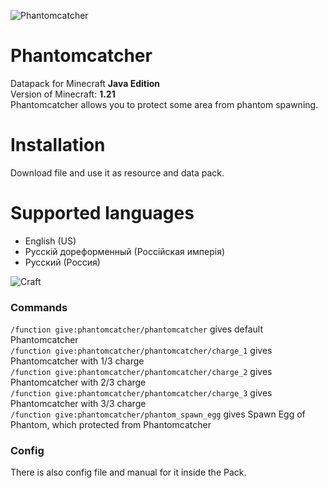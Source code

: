 ![Phantomcatcher](https://cdn.modrinth.com/data/cached_images/410e06fc1637cb99ae559026642c1ce1bf177b08.png)
# Phantomcatcher
Datapack for Minecraft **Java Edition**\
Version of Minecraft: **1.21**\
Phantomcatcher allows you to protect some area from phantom spawning.

# Installation
Download file and use it as resource and data pack.

# Supported languages
- English (US)
- Русскiй дореформенный (Россiйская имперiя)
- Русский (Россия)

![Craft](https://cdn.modrinth.com/data/aJR2iLDU/images/8f4dd436a76b41698e6443260cf347ff34258892.png)

### Commands
```/function give:phantomcatcher/phantomcatcher``` gives default Phantomcatcher\
```/function give:phantomcatcher/phantomcatcher/charge_1``` gives Phantomcatcher with 1/3 charge\
```/function give:phantomcatcher/phantomcatcher/charge_2``` gives Phantomcatcher with 2/3 charge\
```/function give:phantomcatcher/phantomcatcher/charge_3``` gives Phantomcatcher with 3/3 charge\
```/function give:phantomcatcher/phantom_spawn_egg``` gives Spawn Egg of Phantom, which protected from Phantomcatcher

### Config
There is also config file and manual for it inside the Pack.
